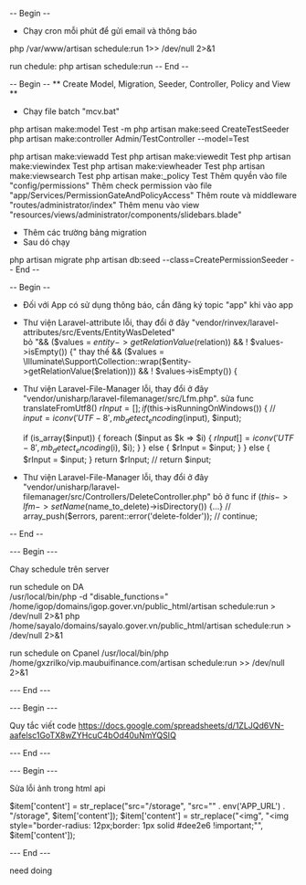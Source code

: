 -- Begin --
* Chạy cron mỗi phút để gửi email và thông báo

php /var/www/artisan schedule:run 1>> /dev/null 2>&1

run chedule: php artisan schedule:run
-- End --

-- Begin --
** Create Model, Migration, Seeder, Controller, Policy and View **

* Chạy file batch "mcv.bat"

php artisan make:model Test -m
php artisan make:seed CreateTestSeeder
php artisan make:controller Admin/TestController --model=Test

php artisan make:viewadd Test
php artisan make:viewedit Test
php artisan make:viewindex Test
php artisan make:viewheader Test
php artisan make:viewsearch Test
php artisan make:_policy Test
Thêm quyền vào file "config/permissions"
Thêm check permission vào file "app/Services/PermissionGateAndPolicyAccess"
Thêm route và middleware "routes/administrator/index"
Thêm menu vào view "resources/views/administrator/components/slidebars.blade"

* Thêm các trường bảng migration
* Sau dó chạy

php artisan migrate
php artisan db:seed --class=CreatePermissionSeeder
-- End --

-- Begin --
* Đối với App có sử dụng thông báo, cần đăng ký topic "app" khi vào app

* Thư viện Laravel-attribute lỗi, thay đổi ở đây "vendor/rinvex/laravel-attributes/src/Events/EntityWasDeleted"  
bỏ "&& ($values = $entity->getRelationValue($relation)) && ! $values->isEmpty()) {"
thay thế && ($values = \Illuminate\Support\Collection::wrap($entity->getRelationValue($relation))) && ! $values->isEmpty()) {


* Thư viện Laravel-File-Manager lỗi, thay đổi ở đây "vendor/unisharp/laravel-filemanager/src/Lfm.php". sửa func translateFromUtf8()
$rInput = [];
if ($this->isRunningOnWindows()) {
    // $input = iconv('UTF-8', mb_detect_encoding($input), $input);

    if (is_array($input)) {
        foreach ($input as $k => $i) {
            $rInput[] = iconv('UTF-8', mb_detect_encoding($i), $i);
        }
    } else {
        $rInput = $input;
    }
} else {
    $rInput = $input;
}
return $rInput;
// return $input;



* Thư viện Laravel-File-Manager lỗi, thay đổi ở đây "vendor/unisharp/laravel-filemanager/src/Controllers/DeleteController.php"
bỏ ở func if ($this->lfm->setName($name_to_delete)->isDirectory()) {...}
//                    array_push($errors, parent::error('delete-folder'));
//                    continue;

-- End --

--- Begin ---

Chay schedule trên server

run schedule on DA		
/usr/local/bin/php -d "disable_functions=" /home/igop/domains/igop.gover.vn/public_html/artisan schedule:run > /dev/null 2>&1
php /home/sayalo/domains/sayalo.gover.vn/public_html/artisan schedule:run > /dev/null 2>&1	

run schedule on Cpanel
/usr/local/bin/php /home/gxzrilko/vip.maubuifinance.com/artisan schedule:run >> /dev/null 2>&1	

--- End ---

--- Begin ---

Quy tắc viết code
https://docs.google.com/spreadsheets/d/1ZLJQd6VN-aafelsc1GoTX8wZYHcuC4bOd40uNmYQSIQ
	
--- End ---

--- Begin ---

Sửa lỗi ảnh trong html api 

$item['content'] = str_replace("src=\"/storage", "src=\"" . env('APP_URL') . "/storage", $item['content']);
$item['content'] = str_replace("<img", "<img style=\"border-radius: 12px;border: 1px solid #dee2e6 !important;\"", $item['content']);

--- End ---

need doing

